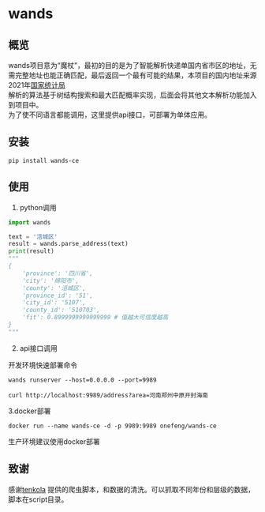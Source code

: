 # wands

## 概览

wands项目意为“魔杖”，最初的目的是为了智能解析快递单国内省市区的地址，无需完整地址也能正确匹配，最后返回一个最有可能的结果，本项目的国内地址来源2021年[国家统计局](http://www.stats.gov.cn/tjsj/tjbz/tjyqhdmhcxhfdm/2021/index.html) \
解析的算法基于树结构搜索和最大匹配概率实现，后面会将其他文本解析功能加入到项目中。\
为了使不同语言都能调用，这里提供api接口，可部署为单体应用。

## 安装

```shell
pip install wands-ce
```

## 使用

1. python调用

```python
import wands

text = '涪城区'
result = wands.parse_address(text)
print(result)
"""
{
    'province': '四川省', 
    'city': '绵阳市', 
    'county': '涪城区', 
    'province_id': '51', 
    'city_id': '5107', 
    'county_id': '510703', 
    'fit': 0.8999999999999999 # 值越大可信度越高
}
"""
```

2. api接口调用

开发环境快速部署命令
```shell
wands runserver --host=0.0.0.0 --port=9989
```

```shell
curl http://localhost:9989/address?area=河南郑州中原开封海南
```

3.docker部署

```shell
docker run --name wands-ce -d -p 9989:9989 onefeng/wands-ce
```

生产环境建议使用docker部署

## 致谢

感谢[tenkola](https://github.com/tenkola) 提供的爬虫脚本，和数据的清洗。可以抓取不同年份和层级的数据，脚本在script目录。
